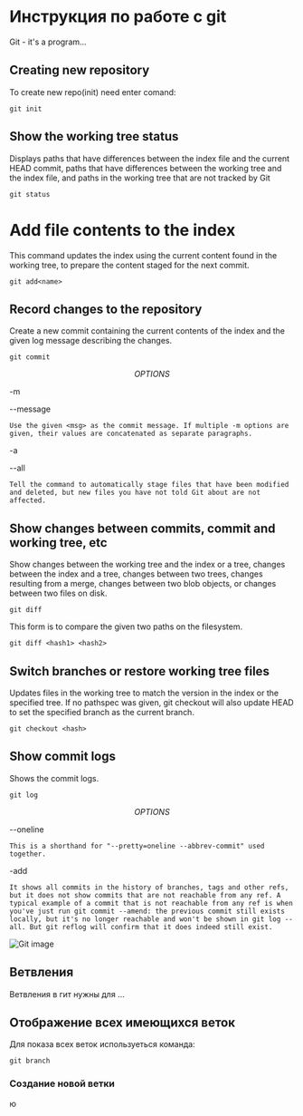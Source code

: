 # Инструкция по работе с git

Git - it's a program...

## Creating new repository

To create new repo(init)
need enter comand:
    
    git init

## Show the working tree status

Displays paths that have differences between the index file and the current HEAD commit, paths that have differences between the working tree and the index file, and paths in the working tree that are not tracked by Git

    git status

# Add file contents to the index

This command updates the index using the current content found in the working tree, to prepare the content staged for the next commit.

    git add<name>

## Record changes to the repository

Create a new commit containing the current contents of the index and the given log message describing the changes.

    git commit
$$OPTIONS$$

-m 

--message

    Use the given <msg> as the commit message. If multiple -m options are given, their values are concatenated as separate paragraphs.

-a

--all

    Tell the command to automatically stage files that have been modified and deleted, but new files you have not told Git about are not affected.

## Show changes between commits, commit and working tree, etc

Show changes between the working tree and the index or a tree, changes between the index and a tree, changes between two trees, changes resulting from a merge, changes between two blob objects, or changes between two files on disk.
    
    git diff

This form is to compare the given two paths on the filesystem.

    git diff <hash1> <hash2>

## Switch branches or restore working tree files

Updates files in the working tree to match the version in the index or the specified tree. If no pathspec was given, git checkout will also update HEAD to set the specified branch as the current branch.
    
    git checkout <hash>

## Show commit logs
Shows the commit logs.
    
    git log

$$OPTIONS$$

--oneline

    This is a shorthand for "--pretty=oneline --abbrev-commit" used together.
-add

    It shows all commits in the history of branches, tags and other refs, but it does not show commits that are not reachable from any ref. A typical example of a commit that is not reachable from any ref is when you've just run git commit --amend: the previous commit still exists locally, but it's no longer reachable and won't be shown in git log --all. But git reflog will confirm that it does indeed still exist.

![Git image](fengmian.jpg)

## Ветвления

Ветвления в гит нужны для ...

## Отображение всех имеющихся веток
 Для показа всех веток используеться команда:
    
    git branch

### Создание новой ветки
ю